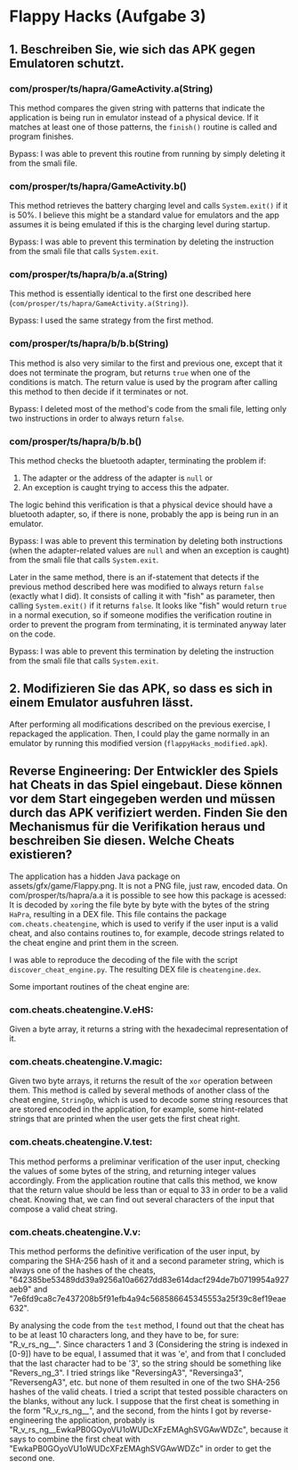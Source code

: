 #   Flappy Hacks (Aufgabe 3)

##  1. Beschreiben Sie, wie sich das APK gegen Emulatoren schutzt.

### com/prosper/ts/hapra/GameActivity.a(String)

This method compares the given string with patterns that indicate the application is being run in emulator instead of a physical device. If it matches at least one of those patterns, the `finish()` routine is called and program finishes.

Bypass: I was able to prevent this routine from running by simply deleting it from the smali file.

### com/prosper/ts/hapra/GameActivity.b()

This method retrieves the battery charging level and calls `System.exit()` if it is 50%. I believe this might be a standard value for emulators and the app assumes it is being emulated if this is the charging level during startup.

Bypass: I was able to prevent this termination by deleting the instruction from the smali file that calls `System.exit`.

### com/prosper/ts/hapra/b/a.a(String)

This method is essentially identical to the first one described here (`com/prosper/ts/hapra/GameActivity.a(String)`).

Bypass: I used the same strategy from the first method.

### com/prosper/ts/hapra/b/b.b(String)

This method is also very similar to the first and previous one, except that it does not terminate the program, but returns `true` when one of the conditions is match. The return value is used by the program after calling this method to then decide if it terminates or not.

Bypass: I deleted most of the method's code from the smali file, letting only two instructions in order to always return `false`.

### com/prosper/ts/hapra/b/b.b()

This method checks the bluetooth adapter, terminating the problem if:

1. The adapter or the address of the adapter is `null` or
2. An exception is caught trying to access this the adpater.

The logic behind this verification is that a physical device should have a bluetooth adapter, so, if there is none, probably the app is being run in an emulator.

Bypass: I was able to prevent this termination by deleting both instructions (when the adapter-related values are `null` and when an exception is caught) from the smali file that calls `System.exit`.

Later in the same method, there is an if-statement that detects if the previous method described here was modified to always return `false` (exactly what I did). It consists of calling it with "fish" as parameter, then calling `System.exit()` if it returns `false`. It looks like "fish" would return `true` in a normal execution, so if someone modifies the verification routine in order to prevent the program from terminating, it is terminated anyway later on the code.

Bypass: I was able to prevent this termination by deleting the instruction from the smali file that calls `System.exit`.

##  2. Modifizieren Sie das APK, so dass es sich in einem Emulator ausfuhren lässt.

After performing all modifications described on the previous exercise, I repackaged the application. Then, I could play the game normally in an emulator by running this modified version (`flappyHacks_modified.apk`).

##  Reverse Engineering: Der Entwickler des Spiels hat Cheats in das Spiel eingebaut. Diese können vor dem Start eingegeben werden und müssen durch das APK verifiziert werden. Finden Sie den Mechanismus für die Verifikation heraus und beschreiben Sie diesen. Welche Cheats existieren?

The application has a hidden Java package on assets/gfx/game/Flappy.png. It is not a PNG file, just raw, encoded data. On com/prosper/ts/hapra/a.a it is possible to see how this package is acessed: It is decoded by `xor`ing the file byte by byte with the bytes of the string `HaPra`, resulting in a DEX file. This file contains the package `com.cheats.cheatengine`, which is used to verify if the user input is a valid cheat, and also contains routines to, for example, decode strings related to the cheat engine and print them in the screen.

I was able to reproduce the decoding of the file with the script `discover_cheat_engine.py`. The resulting DEX file is `cheatengine.dex`.

Some important routines of the cheat engine are:

### com.cheats.cheatengine.V.eHS:

Given a byte array, it returns a string with the hexadecimal representation of it.

### com.cheats.cheatengine.V.magic:

Given two byte arrays, it returns the result of the `xor` operation between them. This method is called by several methods of another class of the cheat engine, `StringOp`, which is used to decode some string resources that are stored encoded in the application, for example, some hint-related strings that are printed when the user gets the first cheat right.

### com.cheats.cheatengine.V.test:

This method performs a preliminar verification of the user input, checking the values of some bytes of the string, and returning integer values accordingly. From the application routine that calls this method, we know that the return value should be less than or equal to 33 in order to be a valid cheat. Knowing that, we can find out several characters of the input that compose a valid cheat string.

### com.cheats.cheatengine.V.v:

This method performs the definitive verification of the user input, by comparing the SHA-256 hash of it and a second parameter string, which is always one of the hashes of the cheats, "642385be53489dd39a9256a10a6627dd83e614dacf294de7b0719954a927aeb9" and "7e6fd9ca8c7e437208b5f91efb4a94c568586645345553a25f39c8ef19eae632".


By analysing the code from the `test` method, I found out that the cheat has to be at least 10 characters long, and they have to be, for sure: "R_v_rs_ng__". Since characters 1 and 3 (Considering the string is indexed in [0-9]) have to be equal, I assumed that it was 'e', and from that I concluded that the last character had to be '3', so the string should be something like "Revers_ng_3". I tried strings like "ReversingA3", "Reversinga3", "ReversengA3", etc. but none of them resulted in one of the two SHA-256 hashes of the valid cheats. I tried a script that tested possible characters on the blanks, without any luck. I suppose that the first cheat is something in the form "R_v_rs_ng__", and the second, from the hints I got by reverse-engineering the application, probably is "R_v_rs_ng__EwkaPB0GOyoVU1oWUDcXFzEMAghSVGAwWDZc", because it says to combine the first cheat with "EwkaPB0GOyoVU1oWUDcXFzEMAghSVGAwWDZc" in order to get the second one.